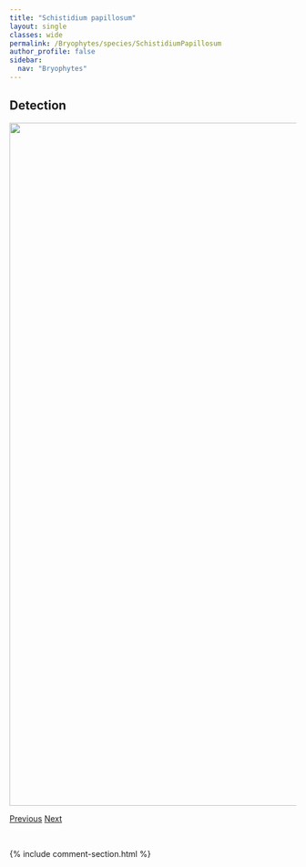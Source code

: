 ```yaml
---
title: "Schistidium papillosum"
layout: single
classes: wide
permalink: /Bryophytes/species/SchistidiumPapillosum
author_profile: false
sidebar:
  nav: "Bryophytes"
---
```


<h2>Detection</h2>

<a href="https://drive.google.com/uc?export=view&id=1InI_CnqxoeTeeTfJnlWSx3k4GEa1gTTG">
<img src="https://drive.google.com/uc?export=view&id=1InI_CnqxoeTeeTfJnlWSx3k4GEa1gTTG" height = "1200" width = "800">
</a>


<a href="/DevelopmentWebsite/Bryophytes/species/SchistidiumFrigidum" class="pagination--pager" title="Schistidium frigidum">Previous</a> <a href="/DevelopmentWebsite/Bryophytes/species/SchistostegaPennata" class="pagination--pager" title="Schistostega pennata">Next</a>

<p>&nbsp;</p>

{% include comment-section.html %}
